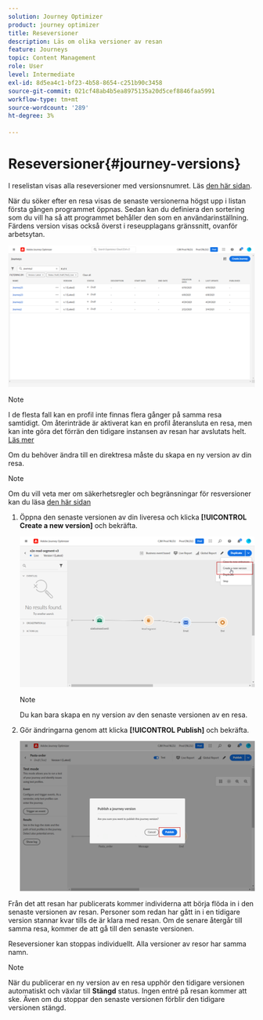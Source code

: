 ```yaml
---
solution: Journey Optimizer
product: journey optimizer
title: Reseversioner
description: Läs om olika versioner av resan
feature: Journeys
topic: Content Management
role: User
level: Intermediate
exl-id: 8d5ea4c1-bf23-4b58-8654-c251b90c3458
source-git-commit: 021cf48ab4b5ea8975135a20d5cef8846faa5991
workflow-type: tm+mt
source-wordcount: '289'
ht-degree: 3%

---
```


# Reseversioner{#journey-versions}

I reselistan visas alla reseversioner med versionsnumret. Läs [den här sidan](../building-journeys/using-the-journey-designer.md).

När du söker efter en resa visas de senaste versionerna högst upp i listan första gången programmet öppnas. Sedan kan du definiera den sortering som du vill ha så att programmet behåller den som en användarinställning. Färdens version visas också överst i reseupplagans gränssnitt, ovanför arbetsytan.

![](assets/journeyversions1.png)

>[!NOTE]
>
>I de flesta fall kan en profil inte finnas flera gånger på samma resa samtidigt. Om återinträde är aktiverat kan en profil återansluta en resa, men kan inte göra det förrän den tidigare instansen av resan har avslutats helt. [Läs mer](../building-journeys/journey-end.md)

Om du behöver ändra till en direktresa måste du skapa en ny version av din resa.

>[!NOTE]
>
>Om du vill veta mer om säkerhetsregler och begränsningar för resversioner kan du läsa [den här sidan](../start/guardrails.md#journey-versions-limitations)

1. Öppna den senaste versionen av din liveresa och klicka **[!UICONTROL Create a new version]** och bekräfta.

   ![](assets/journeyversions2.png)

   >[!NOTE]
   >
   >Du kan bara skapa en ny version av den senaste versionen av en resa.

1. Gör ändringarna genom att klicka **[!UICONTROL Publish]** och bekräfta.

   ![](assets/journeyversions3.png)

Från det att resan har publicerats kommer individerna att börja flöda in i den senaste versionen av resan. Personer som redan har gått in i en tidigare version stannar kvar tills de är klara med resan. Om de senare återgår till samma resa, kommer de att gå till den senaste versionen.

Reseversioner kan stoppas individuellt. Alla versioner av resor har samma namn.

>[!NOTE]
>
>När du publicerar en ny version av en resa upphör den tidigare versionen automatiskt och växlar till **Stängd** status. Ingen entré på resan kommer att ske. Även om du stoppar den senaste versionen förblir den tidigare versionen stängd.
